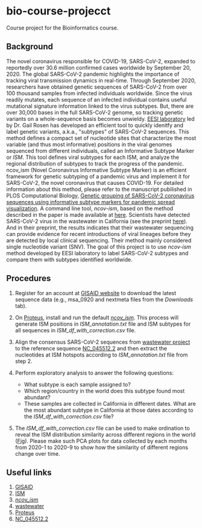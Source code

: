 # bio-course-projecct

Course project for the Bioinformatics course.    

## Background
The novel coronavirus responsible for COVID-19, SARS-CoV-2, expanded to reportedly over 30.6 million confirmed cases worldwide by September  20, 2020. The global SARS-CoV-2 pandemic highlights the importance of tracking viral transmission dynamics in real-time. Through September 2020, researchers have obtained genetic sequences of SARS-CoV-2 from over 100 thousand samples from infected individuals worldwide. Since the virus readily mutates, each sequence of an infected individual contains useful mutational signature information linked to the virus subtypes. But, there are over 30,000 bases in the full SARS-CoV-2 genome, so tracking genetic variants on a whole-sequence basis becomes unwieldy. [EESI laboratory](https://drexeleesi.com/) led by Dr. Gail Rosen has developed an efficient tool to quickly idenitfy and label genetic variants, a.k.a., "subtypes" of SARS-CoV-2 sequences. This method defines a compact set of nucleotide sites that characterize the most variable (and thus most informative) positions in the viral genomes sequenced from different individuals, called an Informative Subtype Marker or *ISM*. This tool defines viral subtypes for each ISM, and analyze the regional distribution of subtypes to track the progress of the pandemic.
ncov_ism (Novel Coronavirus Informative Subtype Marker) is an efficient framework for genetic subtyping of a pandemic virus and implement it for SARS-CoV-2, the novel coronavirus that causes COVID-19. For detailed information about this method, please refer to the manuscript pubilished in PLOS Computational Biology, [Genetic grouping of SARS-CoV-2 coronavirus sequences using informative subtype markers for pandemic spread visualization](https://journals.plos.org/ploscompbiol/article?id=10.1371/journal.pcbi.1008269). A command line tool, *ncov-ism*, based on the method described in the paper is made available at [here](https://github.com/EESI/ncov_ism). Scientists have detected SARS-CoV-2 virus in the wastewater in California (see the preprint [here](https://www.medrxiv.org/content/10.1101/2020.09.13.20193805v1.full.pdf)). And in their preprint, the results indicates that their wastewater sequencing can provide evidence for recent introductions of viral lineages before they are detected by local clinical sequencing. Their method mainly considered single nucleotide variant (SNV). The goal of this project is to use *ncov-ism* method developed by EESI laboratory to label SARS-CoV-2 subtypes and compare them with subtypes identified worldwide.

## Procedures
1. Register for an account at [GISAID website](https://www.gisaid.org/) to download the latest sequence data (e.g., msa_0920 and nextmeta files from the *Downloads* tab). 

2. On [Proteus](https://proteusmaster.urcf.drexel.edu/urcfwiki/index.php/Main_Page),  install and run the default [*ncov_ism*](https://github.com/EESI/ncov_ism). This process will generate ISM positions in *ISM_annotation.txt* file and ISM subtypes for all sequences in *ISM_df_with_correction.csv* file.

3. Align the consensus SARS-CoV-2 sequences from [wastewater project](https://github.com/alexcritschristoph/wastewater_sarscov2/blob/master/data/wastewater/wastewater.fasta) to the reference sequence [NC_045512.2](https://www.ncbi.nlm.nih.gov/nuccore/NC_045512.2/) and then extract the nucleotides at ISM hotspots according to *ISM_annotation.txt* file from step 2.

4. Perform exploratory analysis to answer the following questions:
    - What subtype is each sample assigned to? 
    - Which region/country in the world does this subtype found most abundant?
    - These samples are collected in California in different dates. What are the most abundant subtype in California at those dates according to the *ISM_df_with_correction.csv* file?

5. The *ISM_df_with_correction.csv* file can be used to make ordination to reveal the ISM distribution similarity across different regions in the world ([Fig]( https://journals.plos.org/ploscompbiol/article/figure?id=10.1371/journal.pcbi.1008269.g007)). Please make such PCA plots for data collected by each months from 2020-1 to 2020-9 to show how the similarity of different regions change over time.

## Useful links
1. [GISAID](https://www.gisaid.org/)
2. [ISM](https://journals.plos.org/ploscompbiol/article?id=10.1371/journal.pcbi.1008269)
3. [*ncov_ism*](https://github.com/EESI/ncov_ism)
4. [wastewater](https://www.medrxiv.org/content/10.1101/2020.09.13.20193805v1.full.pdf)
5. [Proteus](https://proteusmaster.urcf.drexel.edu/urcfwiki/index.php/Main_Page)
6. [NC_045512.2](https://www.ncbi.nlm.nih.gov/nuccore/NC_045512.2/)